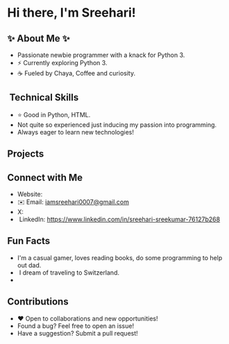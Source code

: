 #  Hi there, I'm Sreehari! 

## ✨ About Me ✨

-  Passionate newbie programmer with a knack for Python 3.
- ⚡️ Currently exploring Python 3.
- ☕️ Fueled by Chaya, Coffee and curiosity.

## ️ Technical Skills ️

- ⭐️ Good in Python, HTML.
-  Not quite so experienced just inducing my passion into programming.
-  Always eager to learn new technologies!

##  Projects 



##  Connect with Me 

-  Website: 
- ✉️ Email: iamsreehari0007@gmail.com
-  X: 
- ‍ LinkedIn: https://www.linkedin.com/in/sreehari-sreekumar-76127b268
##  Fun Facts 

-  I'm a casual gamer, loves reading books, do some programming to help out dad.
- ️ I dream of traveling to Switzerland.
-  

##  Contributions 

- ❤️ Open to collaborations and new opportunities!
-  Found a bug? Feel free to open an issue!
-  Have a suggestion? Submit a pull request!
<!---
SreehariS-800/SreehariS-800 is a ✨ special ✨ repository because its `README.md` (this file) appears on your GitHub profile.
You can click the Preview link to take a look at your changes.
--->
